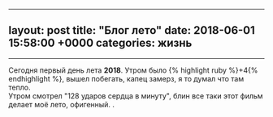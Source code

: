 
---
layout: post
title:  "Блог лето"
date:   2018-06-01 15:58:00 +0000
categories: жизнь
---
 <hr/>
 Сегодня первый день лета <strong>2018</strong>. Утром было {% highlight ruby %}+4{% endhighlight %}, вышел побегать, капец замерз, я то думал что там тепло.</br>
 Утром смотрел "128 ударов сердца в минуту", блин все таки этот фильм делает моё лето, офигенный.
.
  <br/>
  <br/>
